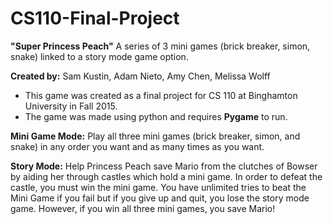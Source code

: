 # CS110-Final-Project
**"Super Princess Peach"** 
A series of 3 mini games (brick breaker, simon, snake) linked to a story mode game option.

**Created by:** Sam Kustin, Adam Nieto, Amy Chen, Melissa Wolff

* This game was created as a final project for CS 110 at Binghamton University in Fall 2015.   
* The game was made using python and requires **Pygame** to run.

**Mini Game Mode:**
Play all three mini games (brick breaker, simon, and snake) in any order you want and as many times as you want.

**Story Mode:** 
Help Princess Peach save Mario from the clutches of Bowser by aiding her through castles which hold a mini game. In order to defeat the castle, you must win the mini game. You have unlimited tries to beat the Mini Game if you fail but if you give up and quit, you lose the story mode game. However, if you win all three mini games, you save Mario!
